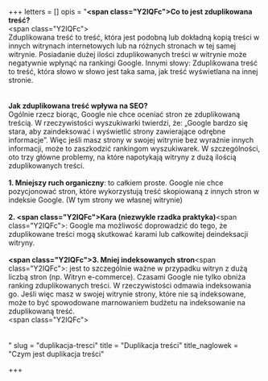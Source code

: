 +++
letters = []
opis = "<strong><span class=\"Y2IQFc\">Co to jest zduplikowana treść? <br></span></strong><span class=\"Y2IQFc\"><br>Zduplikowana treść to treść, która jest podobną lub dokładną kopią treści w innych witrynach internetowych lub na różnych stronach w tej samej witrynie. Posiadanie dużej ilości zduplikowanych treści w witrynie może negatywnie wpłynąć na rankingi Google. Innymi słowy: Zduplikowana treść to treść, która słowo w słowo jest taka sama, jak treść wyświetlana na innej stronie.<br><br></span><br><strong>Jak zduplikowana treść wpływa na SEO? </strong><br>Ogólnie rzecz biorąc, Google nie chce oceniać stron ze zduplikowaną treścią. W rzeczywistości wyszukiwarki twierdzi, że: „Google bardzo się stara, aby zaindeksować i wyświetlić strony zawierające odrębne informacje”. Więc jeśli masz strony w swojej witrynie bez wyraźnie innych informacji, może to zaszkodzić rankingom wyszukiwarek. W szczególności, oto trzy główne problemy, na które napotykają witryny z dużą ilością zduplikowanych treści. <br><br><strong>1. Mniejszy ruch organiczny</strong>: to całkiem proste. Google nie chce pozycjonować stron, które wykorzystują treść skopiowaną z innych stron w indeksie Google. (W tym strony we własnej witrynie) <br><br><strong>2. <span class=\"Y2IQFc\">Kara (niezwykle rzadka praktyka)</span></strong><span class=\"Y2IQFc\">: Google ma możliwość doprowadzić do tego, że zduplikowane treści mogą skutkować karami lub całkowitej deindeksacji witryny.<br><br></span><strong><span class=\"Y2IQFc\">3. Mniej indeksowanych stron</span></strong><span class=\"Y2IQFc\">: jest to szczególnie ważne w przypadku witryn z dużą liczbą stron (np. Witryn e-commerce). Czasami Google nie tylko obniża ranking zduplikowanych treści. W rzeczywistości odmawia indeksowania go. Jeśli więc masz w swojej witrynie strony, które nie są indeksowane, może to być spowodowane marnowaniem budżetu na indeksowanie na zduplikowaną treść.</span><br><span class=\"Y2IQFc\"><br><br><br></span>"
slug = "duplikacja-tresci"
title = "Duplikacja treści"
title_naglowek = "Czym jest duplikacja treści"

+++
